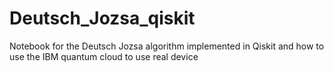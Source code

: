 # Deutsch_Jozsa_qiskit
 Notebook for the Deutsch Jozsa algorithm implemented in Qiskit and how to use the IBM quantum cloud to use real device
